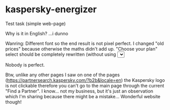 # kaspersky-energizer
Test task (simple web-page)

Why is it in English? ...i dunno 

Wanring:
Different font so the end result is not pixel perfect.
I changed "old prices" because otherwise the maths didn't add up.
"Choose your plan" select should be completely rewritten (without using <select>) but there's not enough time :/ ... sorry
The page is not responsive. At all. Same reason.
Autorenewal checkboxes are awesome but broken.
Whats up with second question's height?
Fonts are a mess though I stylized them the same as in Figma. Everything sould be good if changed to Kaspersky sans (line 8).
FAQ answers lack soft animation.
Footer jumps.
There are a lot of small mistakes that need to be fixed. Not enough time...



Nobody is perfect.



Btw, unlike any other pages I saw on one of the pages (https://partnersearch.kaspersky.com/?b2b&locale=en) the Kaspersky logo is not clickable therefore you can't go to the main page through the current "Find a Partner". I know... not my business, but it's just an observation which I'm sharing because there might be a mistake... Wonderful website though!
